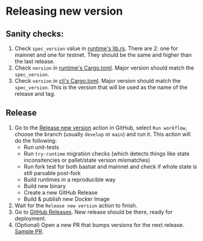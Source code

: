 # Releasing new version

## Sanity checks:

1. Check `spec_version` value in [runtime's lib.rs](./substrate/bin/node/runtime/src/lib.rs). There are 2: one for mainnet and one for testnet. They should be the same and higher than the last release.
2. Check `version` in [runtime's Cargo.toml](./substrate/bin/node/runtime/Cargo.toml). Major version should match the `spec_version`.
3. Check `version` in [cli's Cargo.toml](./substrate/bin/node/cli/Cargo.toml). Major version should match the `spec_version`. This is the version that will be used as the name of the release and tag.

## Release

1. Go to the [Release new version](https://github.com/liberland/liberland_substrate/actions/workflows/release.yml) action in GitHub, select `Run workflow`, choose the branch (usually `develop` or `main`) and run it. This action will do the following:
    * Run unit-tests
    * Run `try-runtime` migration checks (which detects things like state inconsitencies or pallet/state version mismatches)
    * Run fork test for both bastiat and mainnet and check if whole state is still parsable post-fork
    * Build runtimes in a reproducible way
    * Build new binary
    * Create a new GitHub Release
    * Build & publish new Docker Image
2. Wait for the `Release new version` action to finish.
3. Go to [GitHub Releases](https://github.com/liberland/liberland_substrate/releases). New release should be there, ready for deployment.
4. (Optional) Open a new PR that bumps versions for the next release. [Sample PR](https://github.com/liberland/liberland_substrate/pull/404/files).